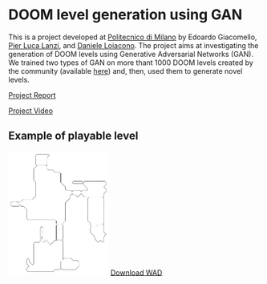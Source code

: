 # DOOM level generation using GAN

This is a project developed at [Politecnico di Milano](www.polimi.it) by Edoardo Giacomello, [Pier Luca Lanzi](http://www.pierlucalanzi.net/), and [Daniele Loiacono](http://home.deib.polimi.it/loiacono/).
The project aims at investigating the generation of DOOM levels using Generative Adversarial Networks (GAN).
We trained two types of GAN on more thant 1000 DOOM levels created by the community (available [here](http://doom.wikia.com/wiki/Idgames_archive)) and, then, used them to generate novel levels.


[Project Report](https://arxiv.org/abs/1804.09154)

[Project Video](https://www.youtube.com/watch?v=K32FZ-tjQP4&t=4s)

## Example of playable level

<img src="levels/example.png" width="200"> [Download WAD](levels/example.wad)

